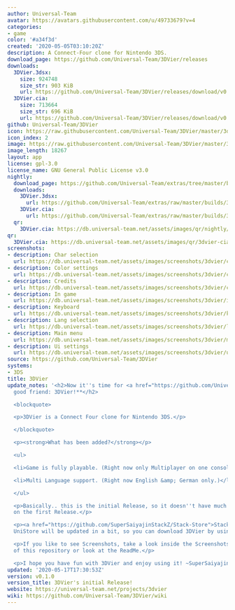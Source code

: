 ```yaml
---
author: Universal-Team
avatar: https://avatars.githubusercontent.com/u/49733679?v=4
categories:
- game
color: '#a34f3d'
created: '2020-05-05T03:10:20Z'
description: A Connect-Four clone for Nintendo 3DS.
download_page: https://github.com/Universal-Team/3DVier/releases
downloads:
  3DVier.3dsx:
    size: 924748
    size_str: 903 KiB
    url: https://github.com/Universal-Team/3DVier/releases/download/v0.1.0/3DVier.3dsx
  3DVier.cia:
    size: 713664
    size_str: 696 KiB
    url: https://github.com/Universal-Team/3DVier/releases/download/v0.1.0/3DVier.cia
github: Universal-Team/3DVier
icon: https://raw.githubusercontent.com/Universal-Team/3DVier/master/3ds/app/icon.png
icon_index: 2
image: https://raw.githubusercontent.com/Universal-Team/3DVier/master/3ds/app/banner.png
image_length: 18267
layout: app
license: gpl-3.0
license_name: GNU General Public License v3.0
nightly:
  download_page: https://github.com/Universal-Team/extras/tree/master/builds/3DVier
  downloads:
    3DVier.3dsx:
      url: https://github.com/Universal-Team/extras/raw/master/builds/3DVier/3DVier.3dsx
    3DVier.cia:
      url: https://github.com/Universal-Team/extras/raw/master/builds/3DVier/3DVier.cia
  qr:
    3DVier.cia: https://db.universal-team.net/assets/images/qr/nightly/3dvier-cia.png
qr:
  3DVier.cia: https://db.universal-team.net/assets/images/qr/3dvier-cia.png
screenshots:
- description: Char selection
  url: https://db.universal-team.net/assets/images/screenshots/3dvier/char-selection.png
- description: Color settings
  url: https://db.universal-team.net/assets/images/screenshots/3dvier/color-settings.png
- description: Credits
  url: https://db.universal-team.net/assets/images/screenshots/3dvier/credits.png
- description: In game
  url: https://db.universal-team.net/assets/images/screenshots/3dvier/in-game.png
- description: Keyboard
  url: https://db.universal-team.net/assets/images/screenshots/3dvier/keyboard.png
- description: Lang selection
  url: https://db.universal-team.net/assets/images/screenshots/3dvier/lang-selection.png
- description: Main menu
  url: https://db.universal-team.net/assets/images/screenshots/3dvier/main-menu.png
- description: Ui settings
  url: https://db.universal-team.net/assets/images/screenshots/3dvier/ui-settings.png
source: https://github.com/Universal-Team/3DVier
systems:
- 3DS
title: 3DVier
update_notes: '<h2>Now it''s time for <a href="https://github.com/Universal-Team/3DEins">3DEins</a>''s
  good friend: 3DVier!**</h2>

  <blockquote>

  <p>3DVier is a Connect Four clone for Nintendo 3DS.</p>

  </blockquote>

  <p><strong>What has been added?</strong></p>

  <ul>

  <li>Game is fully playable. (Right now only Multiplayer on one console.)</li>

  <li>Multi Language support. (Right now English &amp; German only.)</li>

  </ul>

  <p>Basically.. this is the initial Release, so it doesn''t have much to Mention
  on the first Release.</p>

  <p><a href="https://github.com/SuperSaiyajinStackZ/Stack-Store">Stack-Store</a>''s
  UniStore will be updated in a bit, so you can download 3DVier by using <a href="https://github.com/Universal-Team/Universal-Updater">Universal-Updater</a>!</p>

  <p>If you like to see Screenshots, take a look inside the Screenshots Directory
  of this repository or look at the ReadMe.</p>

  <p>I hope you have fun with 3DVier and enjoy using it! ~SuperSaiyajinStackZ</p>'
updated: '2020-05-17T17:30:53Z'
version: v0.1.0
version_title: 3DVier's initial Release!
website: https://universal-team.net/projects/3dvier
wiki: https://github.com/Universal-Team/3DVier/wiki
---
```

